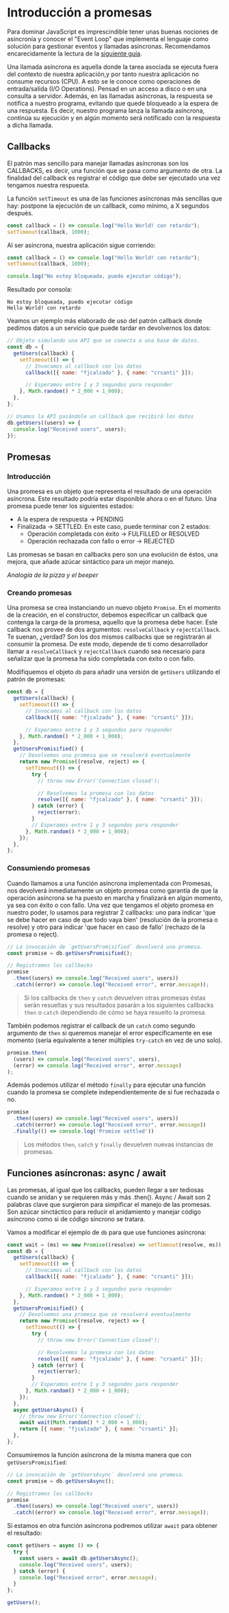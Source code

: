 # Introducción a promesas

Para dominar JavaScript es imprescindible tener unas buenas nociones
de asincronía y conocer el "Event Loop" que implementa el lenguaje
como solución para gestionar eventos y llamadas asíncronas.
Recomendamos encarecidamente la lectura de la
[siguiente guía](https://lemoncode.net/lemoncode-blog/2018/1/29/javascript-asincrono).

Una llamada asíncrona es aquella donde la tarea asociada se ejecuta
fuera del contexto de nuestra aplicación,y por tanto nuestra aplicación
no consume recursos (CPU). A esto se le conoce como operaciones de
entrada/salida (I/O Operations). Pensad en un acceso a disco o en una
consulta a servidor.
Además, en las llamadas asíncronas, la respuesta se notifica a nuestro
programa, evitando que quede bloqueado a la espera de una respuesta.
Es decir, nuestro programa lanza la llamada asíncrona, continúa su
ejecución y en algún momento será notificado con la respuesta a dicha
llamada.

## Callbacks

El patrón mas sencillo para manejar llamadas asíncronas son los
CALLBACKS, es decir, una función que se pasa como argumento de otra.
La finalidad del callback es registrar el código que debe ser ejecutado
una vez tengamos nuestra respuesta.

La función `setTimeout` es una de las funciones asíncronas más sencillas que hay:
postpone la ejecución de un callback, como mínimo, a X segundos después.

```js
const callback = () => console.log("Hello World! con retardo");
setTimeout(callback, 1000);
```

Al ser asíncrona, nuestra aplicación sigue corriendo:

```js
const callback = () => console.log("Hello World! con retardo");
setTimeout(callback, 1000);

console.log("No estoy bloqueada, puedo ejecutar código");
```

Resultado por consola:

```
No estoy bloqueada, puedo ejecutar código
Hello World! con retardo
```

Veamos un ejemplo más elaborado de uso del patrón callback donde pedimos datos a
un servicio que puede tardar en devolvernos los datos:

```js
// Objeto simulando una API que se conecta a una base de datos.
const db = {
  getUsers(callback) {
    setTimeout(() => {
      // Invocamos al callback con los datos
      callback([{ name: "fjcalzado" }, { name: "crsanti" }]);

      // Esperamos entre 1 y 3 segundos para responder
    }, Math.random() * 2_000 + 1_000);
  },
};

// Usamos la API pasándole un callback que recibirá los datos
db.getUsers((users) => {
  console.log("Received users", users);
});
```

## Promesas

### Introducción

Una promesa es un objeto que representa el resultado de una operación
asíncrona. Este resultado podría estar disponible ahora o en el futuro.
Una promesa puede tener los siguientes estados:

- A la espera de respuesta -> PENDING
- Finalizada -> SETTLED. En este caso, puede terminar con 2 estados:
  - Operación completada con éxito -> FULFILLED or RESOLVED
  - Operación rechazada con fallo o error -> REJECTED

Las promesas se basan en callbacks pero son una evolución de éstos, una
mejora, que añade azúcar sintáctico para un mejor manejo.

_Analogía de la pizza y el beeper_

### Creando promesas

Una promesa se crea instanciando un nuevo objeto `Promise`. En el momento
de la creación, en el constructor, debemos especificar un callback que
contenga la carga de la promesa, aquello que la promesa debe hacer.
Este callback nos provee de dos argumentos: `resolveCallback` y
`rejectCallback`. Te suenan, ¿verdad? Son los dos mismos callbacks
que se registrarán al consumir la promesa. De este modo, depende de ti
como desarrollador llamar a `resolveCallback` y `rejectCallback` cuando sea
necesario para señalizar que la promesa ha sido completada con éxito
o con fallo.

Modifiquemos el objeto `db` para añadir una versión de `getUsers` utilizando el patrón de promesas:

```js
const db = {
  getUsers(callback) {
    setTimeout(() => {
      // Invocamos al callback con los datos
      callback([{ name: "fjcalzado" }, { name: "crsanti" }]);

      // Esperamos entre 1 y 3 segundos para responder
    }, Math.random() * 2_000 + 1_000);
  },
  getUsersPromisified() {
    // Devolvemos una promesa que se resolverá eventualmente
    return new Promise((resolve, reject) => {
      setTimeout(() => {
        try {
          // throw new Error('Connection closed');

          // Resolvemos la promesa con los datos
          resolve([{ name: "fjcalzado" }, { name: "crsanti" }]);
        } catch (error) {
          reject(error);
        }
        // Esperamos entre 1 y 3 segundos para responder
      }, Math.random() * 2_000 + 1_000);
    });
  },
};
```

### Consumiendo promesas

Cuando llamamos a una función asíncrona implementada con Promesas, nos
devolverá inmediatamente un objeto promesa como garantía de que la
operación asíncrona se ha puesto en marcha y finalizará en algún momento,
ya sea con éxito o con fallo.
Una vez que tengamos el objeto promesa en nuestro poder, lo usamos para
registrar 2 callbacks: uno para indicar 'que se debe hacer en caso de
que todo vaya bien' (resolución de la promesa o resolve) y otro para
indicar 'que hacer en caso de fallo' (rechazo de la promesa o reject).

<!-- prettier-ignore -->
```js
// La invocación de `getUsersPromisified` devolverá una promesa.
const promise = db.getUsersPromisified();

// Registramos los callbacks
promise
  .then((users) => console.log("Received users", users))
  .catch((error) => console.log("Received error", error.message));
```

> Si los callbacks de `then` y `catch` devuelven otras promesas éstas
> serán resueltas y sus resultados pasarán a los siguientes callbacks `then` o `catch` dependiendo de cómo se haya resuelto la promesa.

También podemos registrar el callback de un `catch` como segundo argumento de `then` si queremos manejar el error específicamente en ese momento (sería equivalente a tener múltiples `try-catch` en vez de uno solo).

```ts
promise.then(
  (users) => console.log("Received users", users),
  (error) => console.log("Received error", error.message)
);
```

Además podemos utilizar el método `finally` para ejecutar una función cuando la promesa se complete independientemente de si fue rechazada o no.

<!-- prettier-ignore -->
```ts
promise
  .then((users) => console.log("Received users", users))
  .catch((error) => console.log("Received error", error.message))
  .finally(() => console.log('Promise settled'))
```

> Los métodos `then`, `catch` y `finally` devuelven nuevas instancias de promesas.

## Funciones asíncronas: async / await

Las promesas, al igual que los callbacks, pueden llegar a ser tediosas
cuando se anidan y se requieren más y más .then(). Async / Await son 2
palabras clave que surgieron para simpificar el manejo de las promesas.
Son azúcar sinctáctico para reducir el anidamiento y manejar código
asíncrono como si de código síncrono se tratara.

Vamos a modificar el ejemplo de `db` para que use funciones asíncrona:

```js
const wait = (ms) => new Promise((resolve) => setTimeout(resolve, ms));
const db = {
  getUsers(callback) {
    setTimeout(() => {
      // Invocamos al callback con los datos
      callback([{ name: "fjcalzado" }, { name: "crsanti" }]);

      // Esperamos entre 1 y 3 segundos para responder
    }, Math.random() * 2_000 + 1_000);
  },
  getUsersPromisified() {
    // Devolvemos una promesa que se resolverá eventualmente
    return new Promise((resolve, reject) => {
      setTimeout(() => {
        try {
          // throw new Error('Connection closed');

          // Resolvemos la promesa con los datos
          resolve([{ name: "fjcalzado" }, { name: "crsanti" }]);
        } catch (error) {
          reject(error);
        }
        // Esperamos entre 1 y 3 segundos para responder
      }, Math.random() * 2_000 + 1_000);
    });
  },
  async getUsersAsync() {
    // throw new Error('Connection closed');
    await wait(Math.random() * 2_000 + 1_000);
    return [{ name: "fjcalzado" }, { name: "crsanti" }];
  },
};
```

Consumiremos la función asíncrona de la misma manera que con `getUsersPromisified`:

<!-- prettier-ignore -->
```js
// La invocación de `getUsersAsync` devolverá una promesa.
const promise = db.getUsersAsync();

// Registramos los callbacks
promise
  .then((users) => console.log("Received users", users))
  .catch((error) => console.log("Received error", error.message));
```

Si estamos en otra función asíncrona podremos utilizar `await` para obtener el resultado:

```js
const getUsers = async () => {
  try {
    const users = await db.getUsersAsync();
    console.log("Received users", users);
  } catch (error) {
    console.log("Received error", error.message);
  }
};

getUsers();
```
